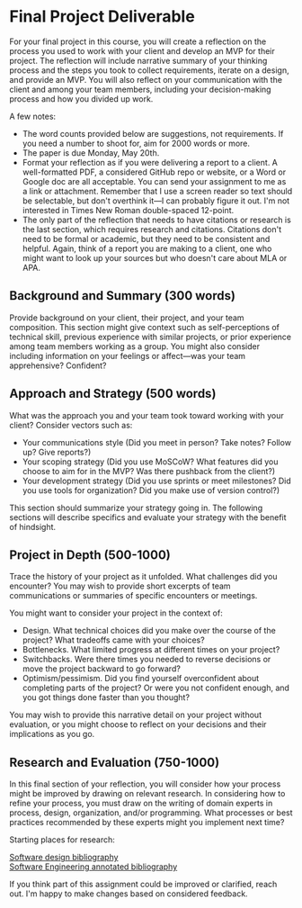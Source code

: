 # Final Project Deliverable

For your final project in this course, you will create a reflection on the process you used to work with your client and develop an MVP for their project. The reflection will include narrative summary of your thinking process and the steps you took to collect requirements, iterate on a design, and provide an MVP. You will also reflect on your communication with the client and among your team members, including your decision-making process and how you divided up work.

A few notes:

- The word counts provided below are suggestions, not requirements. If you need a number to shoot for, aim for 2000 words or more.
- The paper is due Monday, May 20th.
- Format your reflection as if you were delivering a report to a client. A well-formatted PDF, a considered GitHub repo or website, or a Word or Google doc are all acceptable. You can send your assignment to me as a link or attachment. Remember that I use a screen reader so text should be selectable, but don't overthink it—I can probably figure it out. I'm not interested in Times New Roman double-spaced 12-point.
- The only part of the reflection that needs to have citations or research is the last section, which requires research and citations. Citations don't need to be formal or academic, but they need to be consistent and helpful. Again, think of a report you are making to a client, one who might want to look up your sources but who doesn't care about MLA or APA.

## Background and Summary (300 words)

Provide background on your client, their project, and your team composition. This section might give context such as self-perceptions of technical skill, previous experience with similar projects, or prior experience among team members working as a group. You might also consider including information on your feelings or affect—was your team apprehensive? Confident?

## Approach and Strategy (500 words)

What was the approach you and your team took toward working with your client? Consider vectors such as:

- Your communications style (Did you meet in person? Take notes? Follow up? Give reports?)
- Your scoping strategy (Did you use MoSCoW? What features did you choose to aim for in the MVP? Was there pushback from the client?)
- Your development strategy (Did you use sprints or meet milestones? Did you use tools for organization? Did you make use of version control?)

This section should summarize your strategy going in. The following sections will describe specifics and evaluate your strategy with the benefit of hindsight.

## Project in Depth (500-1000)

Trace the history of your project as it unfolded. What challenges did you encounter? You may wish to provide short excerpts of team communications or summaries of specific encounters or meetings.

You might want to consider your project in the context of:

- Design. What technical choices did you make over the course of the project? What tradeoffs came with your choices?
- Bottlenecks. What limited progress at different times on your project?
- Switchbacks. Were there times you needed to reverse decisions or move the project backward to go forward?
- Optimism/pessimism. Did you find yourself overconfident about completing parts of the project? Or were you not confident enough, and you got things done faster than you thought?

You may wish to provide this narrative detail on your project without evaluation, or you might choose to reflect on your decisions and their implications as you go.

## Research and Evaluation (750-1000)

In this final section of your reflection, you will consider how your process might be improved by drawing on relevant research. In considering how to refine your process, you must draw on the writing of domain experts in process, design, organization, and/or programming. What processes or best practices recommended by these experts might you implement next time?

Starting places for research:

[Software design bibliography](https://www.d.umn.edu/~gshute/softeng/bibliography.html)  
[Software Engineering annotated bibliography](https://link.springer.com/chapter/10.1007/978-1-4612-9898-4_31)  

If you think part of this assignment could be improved or clarified, reach out. I'm happy to make changes based on considered feedback.
